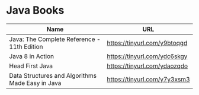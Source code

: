 # Java Books

| Name                                                                      | URL                                                      |
| ------------------------------------------------------------------------- | -------------------------------------------------------- |
|  Java: The Complete Reference - 11th Edition                        | https://tinyurl.com/y9btoqgd              |
| Java 8 in Action                             | https://tinyurl.com/ydc6skgy      |
| Head First Java                             | https://tinyurl.com/ydaozqdo      |
| Data Structures and Algorithms Made Easy in Java                             | https://tinyurl.com/y7y3xsm3      |


